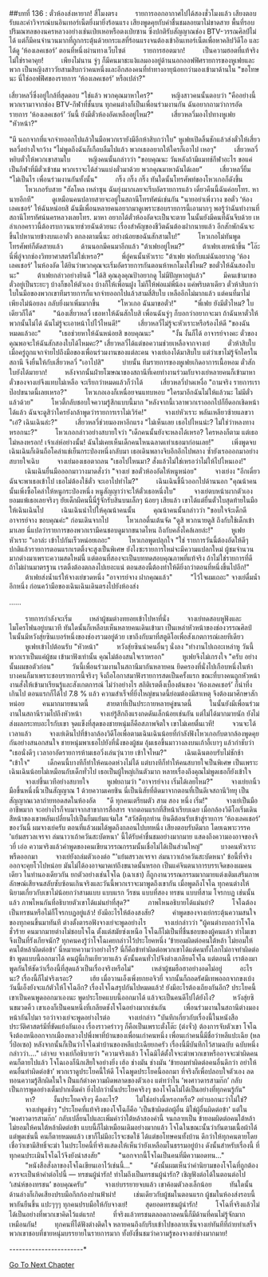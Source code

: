 ##บทที่ 136 : ตั๋วห้องส่งหายาก!
สี่โมงตรง
　　
รายการออกอากาศไปได้สองชั่วโมงแล้ว เสียงตอบรับและคำวิจารณ์บนอินเทอร์เน็ตยิ่งมายิ่งร้อนแรง เสียงพูดคุยกับคำชื่นชมลอยมาไม่ขาดสาย พื้นที่รอบปริมณฑลของนครหลวงอย่างเช่นเป่ยเหอหรือตงเป่ยซาน ซึ่งปกติรับสัญญาณช่อง BTV-วรรณศิลป์ไม่ได้ แต่ก็มีคนจำนวนมากที่ถูกกระตุ้นด้วยกระแสที่ร้อนแรงจนต้องเข้าอินเทอร์เน็ตเพื่อหาคลิปวิดีโอ และได้ดู ‘ห้องเลคเชอร์’ ตอนที่หนึ่งผ่านทางเว็บไซต์
　　
รายการฮอตมาก!
　　
เป็นความฮอตที่แท้จริงไม่ใช่ราคาคุย!
　　
เพียงไม่นาน จู่ๆ ก็มีคนมาชะแง้แลมองอยู่ด้านนอกออฟฟิศรายการของหูเฟยและพวก เป็นหญิงสาววัยสามสิบกว่าคนหนึ่งและอีกสองคนที่ท่าทางอายุน้อยกว่ามองเข้ามาด้านใน "ขอโทษนะ นี่ใช่ออฟฟิศของรายการ ‘ห้องเลคเชอร์’ หรือเปล่า?"

เสี่ยวหลวี่ซึ่งอยู่ใกล้ที่สุดตอบ "ใช่แล้ว พวกคุณมาหาใคร?"
　　
หญิงสาวคนนั้นตอบว่า "คืออย่างนี้ พวกเรามาจากช่อง BTV-กีฬาที่ชั้นบน ทุกคนต่างก็เป็นเพื่อนร่วมงานกัน ฉันอยากถามว่าการอัดรายการ ‘ห้องเลคเชอร์’ วันนี้ ยังมีตั๋วห้องอัดเหลืออยู่ไหม?"
　　
เสี่ยวหลวี่มองไปทางหูเฟย "หัวหน้า?"

"มี นอกจากที่แจกจ่ายออกไปแล้วในมือพวกเรายังมีอีกห้าสิบกว่าใบ" หูเฟยเปิดลิ้นชักแล้วส่งตั๋วให้เสี่ยวหลวี่อย่างใจกว้าง "ไม่พูดถึงฉันก็เกือบลืมไปแล้ว พวกเธออยากให้ใครก็เอาไป เหอๆ" 
　　
เสี่ยวหลวี่หยิบตั๋วให้พวกเขาสามใบ 
　　
หญิงคนนั้นกล่าวว่า "ขอบคุณนะ วันหลังถ้ามีแมทช์กีฬาอะไร ขอแค่เป็นกีฬาที่มีตั๋วเข้าชม พวกเราจะได้ส่วนแบ่งตั๋วมาด้วย พวกคุณมาหาฉันได้เลย” 
　　
เสี่ยวหลวี่ยิ้ม "ไม่เป็นไร เพื่อนร่วมงานกันทั้งนั้น"
　　
กริ๊ง กริ๊ง กริ๊ง ทันใดนั้นโทรศัพท์ของโหวเกอก็ดังขึ้น
　　
โหวเกอรับสาย "ฮัลโหล เหล่าซุน ฉันยุ่งมากเลยจะรีบอัดรายการแล้ว เดี๋ยวคืนนี้ฉันค่อยโทร. หานายอีกที"
　　
ดูเหมือนคนปลายสายจะอยู่ในสถานีโทรทัศน์เช่นกัน "นายอย่าเพิ่งวาง ขอตั๋ว ‘ห้องเลคเชอร์’ ให้ฉันหน่อยสิ ฉันมีเพื่อนหลายคนอยากมาดูเพราะชอบรายการนี้เอามากๆ พอรู้ว่าฉันทำงานที่สถานีโทรทัศน์นครหลวงเลยโทร. มาหา อยากได้ตั๋วห้องอัดจะเป็นจะตาย ในนั้นยังมีคนที่ฉันจีบด้วย เหล่าเกอคราวนี้ต้องรบกวนนายช่วยฉันด้วยนะ เรื่องสำคัญของชีวิตฉันต้องฝากนายแล้ว อีกสักพักฉันจะขึ้นไปหานายข้างบนเอาตั๋ว ตกลงตามนี้นะ อย่างน้อยขอฉันสักสามใบ!”
　　
โหวเกอไม่ทันพูด โทรศัพท์ก็ตัดสายแล้ว
　　
ด้านนอกมีคนมาอีกแล้ว "ต้าเฟยอยู่ไหม?”
　　
ต้าเฟยเงยหน้าขึ้น "โอ๊ะ นี่พี่อู๋จากช่องวิทยาศาสตร์ไม่ใช่เหรอ?"
　　
พี่อู๋คนนั้นหัวเราะ "ต้าเฟย พ่อกับแม่ฉันอยากดู ‘ห้องเลคเชอร์’ ในห้องอัด ได้ยินว่าพวกคุณจะเริ่มอัดรายการกันตอนห้าหกโมงใช่ไหม? ขอตั๋วให้ฉันสองใบนะ"
　　
ต้าเฟยกล่าวอย่างยินดี "ได้สิ คุณลุงคุณป้าอยากดู ไม่มีปัญหาอยู่แล้ว"
　　
มีคนเข้ามาขอตั๋วอยู่เป็นระยะๆ บ้างก็ขอให้ตัวเอง บ้างก็ให้เพื่อนฝูง ไม่ก็ให้พ่อแม่พี่น้อง แค่พริบตาเดียว ตั๋วห้าสิบกว่าใบในมือของพวกเขาทีมรายการก็แจกจ่ายออกไปแล้วสามสี่สิบใบ เหลืออีกไม่มากแล้ว แต่คนที่มาไม่เพียงไม่น้อยลง กลับยิ่งมาเพิ่มมากขึ้น
　　
"โหวเกอ ฉันมาขอตั๋ว!"
　　
"พี่เฟย ยังมีตั๋วไหม? ใบเดียวก็ได้"
　　
"น้องเสี่ยวหลวี่ เธอหาให้ฉันสักใบสิ เพื่อนฉันจู่ๆ ก็บอกว่าอยากจะมา ถ้าฉันหาตั๋วให้พวกนั้นไม่ได้ ฉันไม่รู้จะเอาหน้าไปไว้ไหนดี!”
　　
เสี่ยวหลวี่ไม่รู้จะหัวเราะหรือร้องไห้ดี "ของฉันหมดแล้วอะ"
　　
"เธอช่วยหาให้ฉันหน่อยสิ ขอบคุณนะ"
　　
"งั้น งั้นก็ได้ อาจารย์จางคะ ตั๋วของคุณพอจะให้ฉันสักสองใบได้ไหมคะ?" เสี่ยวหลวี่ได้แต่ขอความช่วยเหลือจากจางเย่
　　
ตั๋วห้าสิบใบเมื่อครู่ถูกแจกจ่ายไปถึงมือของเพื่อนร่วมงานของแต่ละคน จางเย่เองได้มาสิบใบ แต่ว่าเขาไม่รู้จักใครในสถานี จึงยื่นให้กับเสี่ยวหลวี่ "เอาไปสิ"
　　
บ่ายนั้น ทีมรายการของหูเฟยเกิดอาการเนื้อหอม ตั๋วสักใบยังได้มายาก!
　　
หลังจากนั้นฝ่ายโฆษณาของสถานีที่เคยทำงานร่วมกับจางเย่หลายคนก็เข้ามาหา ตั๋วของจางเย่จึงแทบไม่เหลือ จะเรียกว่าหมดแล้วก็ว่าได้
　　
เสี่ยวหลวี่ปาดเหงื่อ "ถามจริง รายการเราป๊อปขนาดนี้เลยเหรอ?"
　　
โหวเกอเองก็เหนื่อยจนแทบหอบ "ใครมาอีกฉันไม่ให้แล้วนะ ไม่มีตั๋วแล้วด้วย"
　　
โหวตี้กลับชอบใจความรู้สึกแบบนี้มาก "หลังจากนี้เวลาพวกเราออกไปก็ยืดอกเชิดหน้าได้แล้ว ฉันจะดูสิว่าใครยังกล้าพูดว่ารายการเราไม่เวิร์ค!"
　　
จางเย่หัวเราะ พลันเหลียวซ้ายแลขวา "เอ๋? เฉินเฉินล่ะ?"
　　
เสี่ยวหลวี่ช่วยมองหาอีกแรง "ไม่เห็นเลย เธอไปไหนน่ะ? ไม่ใช่ว่าหลงทางหรอกนะ?"
　　
โหวเกอกล่าวอย่างสบายใจว่า "เด็กคนนั้นยังจะหลงได้เหรอ? ใครหลงก็ตาม แต่เธอไม่หลงหรอก! เจ้าเล่ห์อย่างนั้น! ฉันไม่เคยเห็นเด็กคนไหนฉลาดเท่าเธอมาก่อนเลย!"
　　
เพิ่งพูดจบ เฉินเฉินก็เดินถือโคล่าแช่เย็นกระป๋องหนึ่งกลับมา เธอเดินพลางจิบอึกอึกไปพลาง ซ้ำยังเรอออกมาอย่างสบายใจเฉิบ
　　
จางเย่มองเธอตาถลน "เธอไปไหนมา? สั่งแล้วไม่ใช่เหรอว่าไม่ให้ไปไหนเอง!" 
　　
เฉินเฉินยื่นมือออกมาวางมาดสั่งว่า "จางเย่ ขอตั๋วห้องอัดให้หนูหน่อย"
　　
จางเย่งง "อีกเดี๋ยวฉันจะพาเธอเข้าไป เธอไม่ต้องใช้ตั๋ว จะเอาไปทำไม?"
　　
เฉินเฉินชี้นิ้วออกไปด้านนอก "คุณน้าคนนั้นเพิ่งซื้อโคล่าให้หนูกระป๋องหนึ่ง หนูสัญญาว่าจะให้ตั๋วเธอหนึ่งใบ"
　　
จางเย่ตบหน้าผากตัวเอง ยอมแพ้เธอเลยจริงๆ ยัยเด็กผีคนนี้นี่รู้จักรับสินบนเล็กๆ น้อยๆ เสียแล้ว เขาได้แต่ยื่นตั๋วใบสุดท้ายในมือให้เฉินเฉินไป
　　
เฉินเฉินนำไปให้คุณน้าคนนั้น
　　
คุณน้าคนนั้นกล่าวว่า "ขอบใจจ้ะเด็กดี อาจารย์จาง ขอบคุณค่ะ" ก่อนเดินจากไป 
　　
โหวเกอตื่นเต้นจัด "ดูสิ พวกนายดูสิ ถึงกับใช้เด็กเข้ามาเลย นี่แปลว่ารายการของพวกเรามีคนชอบดูมากขนาดไหน ถึงกับคลั่งไคล้เลยล่ะ!"
　　
หูเฟยหัวเราะ "เอาล่ะ เข้าไปกันเร็วหน่อยเถอะ"
　　
โหวเกอพูดปลุกใจ "ใช่ รายการวันนี้ต้องอัดให้ดีๆ ปกติแล้วรายการตอนแรกเรตติ้งจะสูงเป็นพิเศษ ยังไงซะรายการใหม่จะมีความแปลกใหม่ ผู้ชมจำนวนมากต่างมาเพราะความสดใหม่นี้ แต่ตอนที่สองจะเป็นบททดสอบคุณภาพที่แท้จริง ถ้าไม่ใช่รายการที่ดี ถ้าไม่ผ่านมาตรฐาน เรตติ้งต้องตกลงไปเยอะแน่ ตอนสองนี้ต้องทำให้ดียิ่งกว่าตอนที่หนึ่งขึ้นไปอีก!"
　　
ต้าเฟยส่งน้ำแร่ให้จางเย่ขวดหนึ่ง "อาจารย์จาง ฝากคุณแล้ว"
　　
"ไว้ใจผมเถอะ" จางเย่ดื่มน้ำอึกหนึ่ง ก่อนคว้ามือของเฉินเฉินเดินตรงไปยังห้องส่ง


……

　　
รายการกำลังจะเริ่ม
　　
เหล่าผู้ชมต่างทยอยเข้าไปหาที่นั่ง
　　
จางเย่ทดสอบหูฟังและไมโครโฟนอยู่บนเวที ทันใดนั้นก็เหลือบเห็นหลายคนเดินเข้ามา เป็นเหล่าหัวหน้าของช่องวรรณศิลป์ ในนั้นมีหวังสุ่ยซินเบอร์หนึ่งของช่องรวมอยู่ด้วย เขาถึงกับมาที่สตูดิโอเพื่อสังเกตการณ์เลยทีเดียว
　　
หูเฟยเข้าไปต้อนรับ "หัวหน้า"
　　
หวังสุ่ยซินนำคนอื่นๆ นั่งลง "ทำงานไปเถอะเหล่าหู วันนี้พวกเราเป็นแค่ผู้ชม เข้ามาฟังเท่านั้น คุณไม่ต้องสนใจเราหรอก"
　　
หูเฟยจึงไม่เกรงใจ "ครับ อย่างนั้นผมขอตัวก่อน"
　　
วันนี้เพื่อนร่วมงานในสถานีมากันหลายคน ยึดครองที่นั่งไปเกือบหนึ่งในห้า บางคนก็มาเพราะชอบรายการนี้จริงๆ จึงถือโอกาสมาฟังรายการสดเป็นครั้งแรก ขณะที่บางคนถูกหัวหน้างานสั่งให้เข้ามาเรียนรู้และสังเกตการณ์ ไม่ว่าอย่างไร สถิติเรตติ้งเบื้องต้นของ ‘ห้องเลคเชอร์’ ก็น่าทึ่งเกินไป ตอนแรกก็ได้ไป 7.8 % แล้ว ความสำเร็จที่ยิ่งใหญ่ขนาดนี้ย่อมต้องมีสาเหตุ จึงต้องมาศึกษาสักหน่อย
　　
คนมากมายขนาดนี้
　　
สายตาที่เป็นประกายหลายคู่ขนาดนี้
　　
ในนั้นยังมีเพื่อนร่วมงานในสถานีรวมไปถึงหัวหน้า
　　
จางเย่รู้สึกถึงแรงกดดันเล็กน้อยเช่นกัน แต่ไม่ได้มากมายนัก ยังไม่ส่งผลกระทบอะไรกับเขา จุดแข็งที่สุดของชายหนุ่มก็คือสภาพจิตใจ เขาไม่เคยตื่นเวที!
　　
จวนจะได้เวลาแล้ว
　　
จางเย่เดินไปที่ข้างกล้องวิดีโอเพื่อตามเฉินเฉินน้อยที่กำลังฟังโหวเกอกับตากล้องพูดคุยกันอย่างสนอกสนใจ ชายหนุ่มพาเธอไปยังที่นั่งของผู้ชม อุ้มเธอขึ้นมาวางลงบนเก้าอี้เบาๆ แล้วกำชับว่า "เธอนั่งดีๆ เวลาอาอัดรายการห้ามเธอวิ่งเล่นวุ่นวาย เข้าใจไหม?"
　　
เฉินเฉินตอบรับไม่ชักช้า "เข้าใจ" 
　　
เด็กคนนี้บางทีก็ทำให้คนอดห่วงไม่ได้ แต่บางทีก็ทำให้คนสบายใจเป็นพิเศษ เป็นเพราะเฉินเฉินน้อยไม่เหมือนกับเด็กทั่วไป เธอเป็นผู้ใหญ่เกินตัวมาก หลายเรื่องถึงคุณไม่พูดเธอก็ยังเข้าใจ 
　　
จางเย่ขึ้นเวทีอย่างสบายใจ
　　
หูเฟยถามว่า "อาจารย์จาง เริ่มได้เลยไหม?"
　　 
จางเย่ยกนิ้วมือขึ้นหนึ่งนิ้วเป็นสัญญาณ 1 ด้วยความเคยชิน นี่เป็นนิสัยที่ติดมาจากตอนที่เป็นดีเจสถานีวิทยุ เป็นสัญญาณเวลาถ่ายทอดสดในห้องอัด
　
"ดี ทุกคนเตรียมตัว สาม สอง หนึ่ง เริ่ม!"
　　
จางเย่เป็นมืออาชีพมาก จะอย่างไรก็จบมาจากสาขาการสื่อสาร จากตอนแรกที่สีหน้าเรียบเฉย เมื่อกล้องวิดีโอเริ่มเดิน สีหน้าของเขาพลันเปลี่ยนไปเป็นยิ้มแย้มแจ่มใส "สวัสดีทุกท่าน ยินดีต้อนรับเข้าสู่รายการ ‘ห้องเลคเชอร์’ ของวันนี้ ผมจางเย่ครับ ตอนที่แล้วผมได้พูดถึงกลอนไปบทหนึ่ง เสียงตอบรับดีมาก โดยเฉพาะวรรค 'แย้มสรวลเจรจา ล่มนาวาเถ้าควันสะบัดหนา' นี้ได้รับคำชื่นชมอย่างมากมาย แสดงถึงความองอาจของจิวยี่ เอ่อ ความจริงแล้วคำพูดของคนเขียนวรรณกรรมนั้นเชื่อไม่ได้เป็นส่วนใหญ่”
　　
บางคนหัวเราะพรืดออกมา
　　
จางเย่ยังถล่มตัวเองต่อ "'แย้มสรวลเจรจา ล่มนาวาเถ้าควันสะบัดหนา' ข้อนี้ที่จริงออกจะคุยโวไปหน่อย มันไม่ได้องอาจมาดเท่ถึงขนาดนั้นหรอก เป็นแค่จินตนาการบรรเจิดของผมคนเดียว ในทำนองเดียวกัน ยกตัวอย่างเช่นโจโฉ (เฉาเชา) ก็ถูกงานวรรณกรรมมากมายแต่งเติมเสริมภาพลักษณ์เสียจนสลับซับซ้อนเกินจริงและวันนี้พวกเราจะมาพูดถึงเขากัน เมื่อพูดถึงโจโฉ ทุกคนต่างให้นิยามเกี่ยวกับเขาไม่น้อยกว่าสามแบบ แบบแรก วีรชน แบบที่สอง ทรชน แบบที่สาม โจรกบฏ เช่นนั้นแล้ว ภาพไหนกันที่อธิบายตัวเขาได้แม่นยำที่สุด?" 
　　
ภาพไหนอธิบายได้แม่นยำ?
　　
โจโฉต้องเป็นทรชนหรือไม่ก็โจรกบฏอยู่แล้ว! ยังมีอะไรให้ต้องสงสัย?
　　
คำพูดของจางเย่กระตุ้นความสนใจของทุกคนขึ้นมาทันที ต่างตั้งตารอฟังจางเย่จะพูดอย่างไร
　　
จางเย่กล่าวว่า "ผู้คนต่างบอกว่าโจโฉชั่วร้าย คนมากมายต่างไม่ชอบโจโฉ ตั้งแต่สมัยซ่งเหนือ โจโฉก็ไม่เป็นที่ชื่นชอบของผู้คนแล้ว ทำไมเขาจึงเป็นที่รังเกียจนัก? ทุกคนคงรู้ว่าโจโฉเคยกล่าวไว้ประโยคหนึ่ง ‘ข้ายอมผิดต่อคนใต้หล้า ไม่ยอมให้คนใต้หล้าผิดต่อข้า’ นี่หมายความว่าอย่างไร? นี่ก็คือข้าทำผิดต่อพวกเขาได้แต่คนทั้งโลกไม่อาจทำผิดต่อข้า พูดแบบนี้ออกมาได้ คนผู้นี้เกินเยียวยาแล้ว ดังนั้นคนทั่วไปจึงต่างเกลียดโจโฉ แต่ตอนนี้ เราต้องมาพูดกันให้ชัดว่าเรื่องนี้ที่สุดแล้วเป็นเรื่องจริงหรือไม่"
　　
เหล่าผู้ชมฮือฮาอย่างอดไม่อยู่
　　
อะไรนะ? เรื่องนี้ก็ไม่จริงเรอะ?
　　
เฮ้ย เมื่อวานเอ็งเพิ่งยกยอจิวยี่ จากนั้นก็ถอดรัศมีเทพออกจากขงเบ้ง วันนี้เอ็งยังจะแก้ตัวให้โจโฉอีก? เรื่องโจโฉสรุปกันไปหมดแล้ว! ยังมีอะไรต้องเถียงกันอีก? ประโยคนี้เขาเป็นคนพูดออกมาเองนะ พูดประโยคแบบนี้ออกมาได้ แล้วจะเป็นคนดีไปได้ยังไง?
　　
หวังสุ่ยซินขมวดคิ้ว เขาเองก็เป็นคนหนึ่งที่เกลียดชังโจโฉอย่างมากเช่นกัน
　　
เพื่อนร่วมงานในสถานีต่างมองหน้ากันไปมา รอว่าจางเย่จะพูดอย่างไรต่อ
　　
จางเย่กล่าว "บันทึกเกี่ยวกับเรื่องนี้ในหนังสือประวัติศาสตร์มีที่ขัดแย้งกันเอง เรื่องราวคร่าวๆ ก็คือเป็นเพราะตั๋งโต๊ะ (ต่งจั๋ว) ต้องการจับตัวเขา โจโฉจึงต้องหนีออกจากเมืองหลวงไปพึ่งพาที่บ้านของเพื่อนเก่าคนหนึ่ง เพื่อนเก่าคนนี้มีชื่อว่าหลีแปะเฉีย (หลวี่ป๋อเซอ) หลังจากนั้นก็เป็นว่าโจโฉฆ่าบ้านของหลีแปะเฉียยกครัว เรื่องนี้มีบันทึกไว้สามฉบับ ฉบับหนึ่งกล่าวว่า...." เล่าจบ จางเย่ก็อธิบายว่า "ความจริงแล้ว โจโฉมิได้ตั้งใจจะฆ่าพวกเขาหรืออาจจะฆ่าผิดคน คนก็ตายไปแล้ว โจโฉเองก็นึกเสียใจอย่างยิ่ง เฮ้อ ช่างมัน ช่างมัน ‘ข้ายอมทำผิดต่อคนอื่นดีกว่า อย่าให้คนอื่นทำผิดต่อข้า’ พวกเราดูประโยคนี้ให้ดี โจโฉพูดประโยคนี้ออกมา ที่จริงก็เพื่อปลอบใจตัวเอง ลดทอนความรู้สึกผิดในใจ ฝืนแก้ต่างความผิดพลาดของตัวเอง แต่ทว่าใน ‘พงศาวดารสามก๊ก’ กลับเป็นการพูดอย่างเต็มปากเต็มคำ ยิ่งไปกว่านั้นประโยคจริงๆ ของโจโฉไม่ได้เป็นอย่างที่ทุกคนรู้กัน"
　　
หา?
　　
งั้นประโยคจริงๆ คืออะไร?
　　
ไม่ใช่อย่างนี้หรอกหรือ? อย่าบอกนะว่าไม่ใช่?
　　
จางเย่พูดช้าๆ "ประโยคที่แท้จริงของโจโฉก็คือ 'เป็นข้าผิดต่อผู้อื่น มิใช่ผู้อื่นผิดต่อข้า' แต่ใน ‘พงศาวดารสามก๊ก’ กลับเปลี่ยนไปและเพิ่มคำว่าใต้หล้าสองคำนี้ จนกลายเป็น ข้ายอมผิดต่อคนใต้หล้า ไม่ยอมให้คนใต้หล้าผิดต่อข้า แบบนี้ก็ไม่เหมือนเดิมอย่างมากแล้ว โจโฉในขณะนั้นว่ากันตามเนื้อผ้าได้แต่พูดเช่นนี้ คนก็ตายหมดแล้ว เขาก็ไม่มีอะไรจะชดใช้ ได้แต่ขอโทษคนทั้งบ้าน ดีกว่าให้ทุกคนตายโดยเชื่อว่าเขามีสิทธิ์จะฆ่า ในประโยคนี้ที่จริงแสดงให้เห็นว่ายังเหลือมโนธรรมอยู่บ้าง ดังนั้นสำหรับเรื่องนี้ ที่ทุกคนประเมินโจโฉไว้จึงยังน่าสงสัย"
　　
"นอกจากนี้โจโฉเป็นคนที่มีความอดทน..."
　　
"หนังสือสั่งลาของโจโฉเขียนเอาไว้เช่นนี้..."
　　
"ดังนั้นผมเห็นว่าคำนิยามของโจโฉที่ถูกต้องควรจะเป็นห้าคำต่อไปนี้ — ทรชนผู้น่ารัก! ทำไมถึงเป็นทรชนผู้น่ารัก? เชิญฟังต่อได้ในตอนต่อไป ‘เสน่ห์ของทรชน’ ขอบคุณครับ”
　　
จางเย่บรรยายจบแล้ว เขาค้อมตัวลงเล็กน้อย 
　　
ทันใดนั้น ด้านล่างก็เกิดเสียงปรบมือกึกก้องปานฟ้าผ่า!
　　
เช่นเดียวกับผู้ชมในตอนแรก ผู้ชมในห้องส่งรอบนี้พากันยืนขึ้น แปะๆๆๆ ทุกคนปรบมือให้กับจางเย่!
　　
สุดยอดทรชนผู้น่ารัก! 
　　
โจโฉที่จริงแล้วไม่ได้เป็นอย่างที่พวกเขาคิดไว้แต่แรก!
　　
ที่จริงแล้วทรชนตลอดกาลคนนี้ก็มีด้านที่คนไม่รู้จักมากเหมือนกัน!
　　
ทุกคนที่ได้ฟังต่างติดใจ หลายคนถึงกับรีบเข้าไปขอลายเซ็นจางเย่ทันทีที่ถ่ายทำเสร็จ พวกเขาชอบที่ชายหนุ่มบรรยายในรายการมาก ทั้งยังชื่นชมว่าความรู้ของจางเย่ช่างมากมาย!



-*-*-*-*-*-*-*-*-*-*-*-*-*-*-*-*-*-*-*-*-*-*-*


[Go To Next Chapter]( ./40.md)